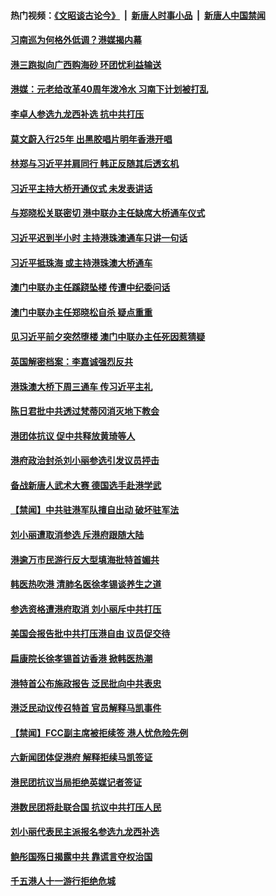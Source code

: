 #### 热门视频：[《文昭谈古论今》](https://github.com/gfw-breaker/wenzhao/blob/master/README.md?t=10260932) &nbsp;|&nbsp; [新唐人时事小品](https://github.com/gfw-breaker/ntdtv-comedy/blob/master/README.md?t=10260932) &nbsp;|&nbsp; [新唐人中国禁闻](https://github.com/gfw-breaker/ntdtv-news/blob/master/README.md?t=10260932)

#### [习南巡为何格外低调？港媒揭内幕](../pages/news205/a1396735.md?t=10260932) 

#### [港三跑拟向广西购海砂 环团忧利益输送](../pages/news205/a1396829.md?t=10260932) 

#### [港媒：元老给改革40周年泼冷水 习南下计划被打乱](../pages/news205/a1396574.md?t=10260932) 

#### [李卓人参选九龙西补选 抗中共打压](../pages/news205/a1396660.md?t=10260932) 

#### [莫文蔚入行25年 出黑胶唱片明年香港开唱](../pages/news205/a1396640.md?t=10260932) 

#### [林郑与习近平并肩同行  韩正反随其后透玄机](../pages/news205/a1396552.md?t=10260932) 

#### [习近平主持大桥开通仪式 未发表讲话](../pages/news205/a1396534.md?t=10260932) 

#### [与郑晓松关联密切 港中联办主任缺席大桥通车仪式](../pages/news205/a1396492.md?t=10260932) 

#### [习近平迟到半小时 主持港珠澳通车只讲一句话](../pages/news205/a1396448.md?t=10260932) 

#### [习近平抵珠海 或主持港珠澳大桥通车](../pages/news205/a1396363.md?t=10260932) 

#### [澳门中联办主任蹊跷坠楼 传遭中纪委问话](../pages/news205/a1396283.md?t=10260932) 

#### [澳门中联办主任郑晓松自杀 疑点重重](../pages/news205/a1396257.md?t=10260932) 

#### [见习近平前夕突然堕楼 澳门中联办主任死因惹猜疑](../pages/news205/a1396256.md?t=10260932) 

#### [英国解密档案：李嘉诚强烈反共](../pages/news205/a1396115.md?t=10260932) 

#### [港珠澳大桥下周三通车 传习近平主礼](../pages/news205/a1396064.md?t=10260932) 

#### [陈日君批中共透过梵蒂冈消灭地下教会](../pages/news205/a1395931.md?t=10260932) 

#### [港团体抗议 促中共释放黄琦等人](../pages/news205/a1395797.md?t=10260932) 

#### [港府政治封杀刘小丽参选引发议员抨击](../pages/news205/a1395662.md?t=10260932) 

#### [备战新唐人武术大赛 德国选手赴港学武](../pages/news205/a1395612.md?t=10260932) 

#### [【禁闻】中共驻港军队擅自出动 破坏驻军法](../pages/news205/a1395515.md?t=10260932) 

#### [刘小丽遭取消参选 斥港府跟随大陆](../pages/news205/a1395493.md?t=10260932) 

#### [港逾万市民游行反大型填海批特首媚共](../pages/news205/a1395378.md?t=10260932) 

#### [韩医热吹港 清肺名医徐孝锡谈养生之道](../pages/news205/a1395291.md?t=10260932) 

#### [参选资格遭港府取消 刘小丽斥中共打压](../pages/news205/a1395169.md?t=10260932) 

#### [美国会报告批中共打压港自由 议员促交待](../pages/news205/a1395017.md?t=10260932) 

#### [扁康院长徐孝锡首访香港 掀韩医热潮](../pages/news205/a1394974.md?t=10260932) 

#### [港特首公布施政报告 泛民批向中共表忠](../pages/news205/a1394861.md?t=10260932) 

#### [港泛民动议传召特首 官员解释马凯事件](../pages/news205/a1394724.md?t=10260932) 

#### [【禁闻】FCC副主席被拒续签 港人忧危险先例](../pages/news205/a1394722.md?t=10260932) 

#### [六新闻团体促港府 解释拒续马凯签证](../pages/news205/a1394550.md?t=10260932) 

#### [港民团抗议当局拒绝英媒记者签证](../pages/news205/a1394451.md?t=10260932) 

#### [港数民团将赴联合国 抗议中共打压人民](../pages/news205/a1394241.md?t=10260932) 

#### [刘小丽代表民主派报名参选九龙西补选](../pages/news205/a1394077.md?t=10260932) 

#### [鲍彤国殇日揭露中共 靠谎言夺权治国](../pages/news205/a1393799.md?t=10260932) 

#### [千五港人十一游行拒绝危城](../pages/news205/a1393796.md?t=10260932) 

